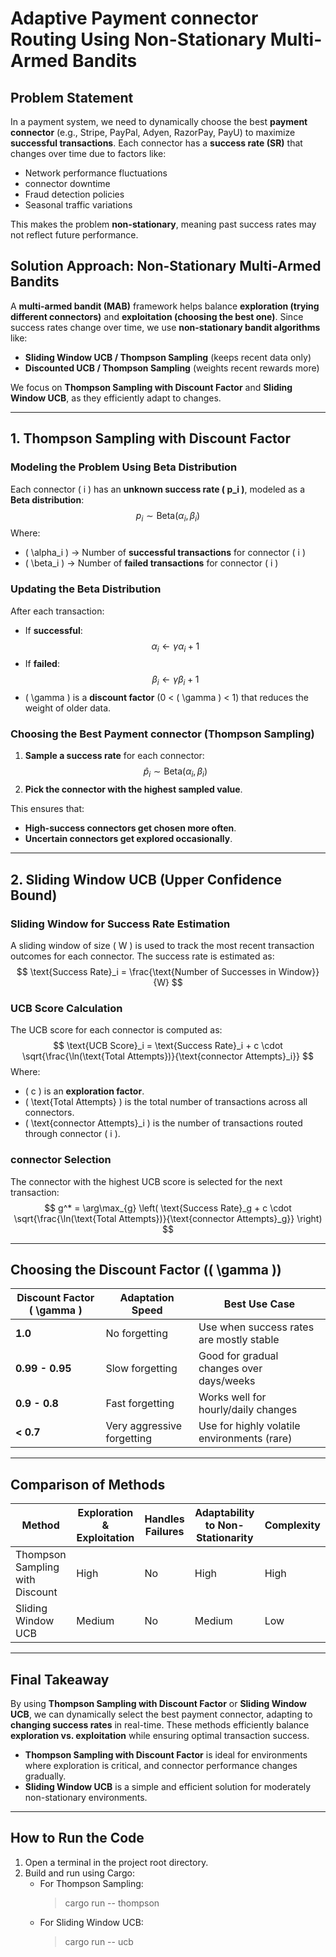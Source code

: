 # **Adaptive Payment connector Routing Using Non-Stationary Multi-Armed Bandits**

## **Problem Statement**

In a payment system, we need to dynamically choose the best **payment connector** (e.g., Stripe, PayPal, Adyen, RazorPay, PayU) to maximize **successful transactions**. Each connector has a **success rate (SR)** that changes over time due to factors like:

- Network performance fluctuations
- connector downtime
- Fraud detection policies
- Seasonal traffic variations

This makes the problem **non-stationary**, meaning past success rates may not reflect future performance.

## **Solution Approach: Non-Stationary Multi-Armed Bandits**
A **multi-armed bandit (MAB)** framework helps balance **exploration (trying different connectors)** and **exploitation (choosing the best one)**. Since success rates change over time, we use **non-stationary bandit algorithms** like:
- **Sliding Window UCB / Thompson Sampling** (keeps recent data only)
- **Discounted UCB / Thompson Sampling** (weights recent rewards more)

We focus on **Thompson Sampling with Discount Factor** and **Sliding Window UCB**, as they efficiently adapt to changes.

---

## **1. Thompson Sampling with Discount Factor**

### **Modeling the Problem Using Beta Distribution**
Each connector \( i \) has an **unknown success rate \( p_i \)**, modeled as a **Beta distribution**:
$$
p_i \sim \text{Beta}(\alpha_i, \beta_i)
$$
Where:
- \( \alpha_i \) → Number of **successful transactions** for connector \( i \)
- \( \beta_i \) → Number of **failed transactions** for connector \( i \)

### **Updating the Beta Distribution**
After each transaction:
- If **successful**:  
  $$
  \alpha_i \leftarrow \gamma \alpha_i + 1
  $$
- If **failed**:  
  $$
  \beta_i \leftarrow \gamma \beta_i + 1
  $$
- \( \gamma \) is a **discount factor** (0 < \( \gamma \) < 1) that reduces the weight of older data.

### **Choosing the Best Payment connector (Thompson Sampling)**
1. **Sample a success rate** for each connector:
   $$
   \hat{p}_i \sim \text{Beta}(\alpha_i, \beta_i)
   $$
2. **Pick the connector with the highest sampled value**.

This ensures that:
- **High-success connectors get chosen more often**.
- **Uncertain connectors get explored occasionally**.

---

## **2. Sliding Window UCB (Upper Confidence Bound)**

### **Sliding Window for Success Rate Estimation**
A sliding window of size \( W \) is used to track the most recent transaction outcomes for each connector. The success rate is estimated as:
$$
\text{Success Rate}_i = \frac{\text{Number of Successes in Window}}{W}
$$

### **UCB Score Calculation**
The UCB score for each connector is computed as:
$$
\text{UCB Score}_i = \text{Success Rate}_i + c \cdot \sqrt{\frac{\ln(\text{Total Attempts})}{\text{connector Attempts}_i}}
$$
Where:
- \( c \) is an **exploration factor**.
- \( \text{Total Attempts} \) is the total number of transactions across all connectors.
- \( \text{connector Attempts}_i \) is the number of transactions routed through connector \( i \).

### **connector Selection**
The connector with the highest UCB score is selected for the next transaction:
$$
g^* = \arg\max_{g} \left( \text{Success Rate}_g + c \cdot \sqrt{\frac{\ln(\text{Total Attempts})}{\text{connector Attempts}_g}} \right)
$$

---

## **Choosing the Discount Factor (\( \gamma \))**
| Discount Factor \( \gamma \) | Adaptation Speed | Best Use Case |
|------------------|---------------------|------------------------------|
| **1.0** | No forgetting | Use when success rates are mostly stable |
| **0.99 - 0.95** | Slow forgetting | Good for gradual changes over days/weeks |
| **0.9 - 0.8** | Fast forgetting | Works well for hourly/daily changes |
| **< 0.7** | Very aggressive forgetting | Use for highly volatile environments (rare) |

---

## **Comparison of Methods**

| Method                          | Exploration & Exploitation | Handles Failures | Adaptability to Non-Stationarity | Complexity |
|---------------------------------|----------------------------|------------------|----------------------------------|------------|
| Thompson Sampling with Discount | High                      | No               | High                             | High       |
| Sliding Window UCB              | Medium                    | No               | Medium                           | Low        |

---

## **Final Takeaway**
By using **Thompson Sampling with Discount Factor** or **Sliding Window UCB**, we can dynamically select the best payment connector, adapting to **changing success rates** in real-time. These methods efficiently balance **exploration vs. exploitation** while ensuring optimal transaction success.

- **Thompson Sampling with Discount Factor** is ideal for environments where exploration is critical, and connector performance changes gradually.
- **Sliding Window UCB** is a simple and efficient solution for moderately non-stationary environments.

---

## How to Run the Code

1. Open a terminal in the project root directory.
2. Build and run using Cargo:
   - For Thompson Sampling:
     > cargo run -- thompson
   - For Sliding Window UCB:
     > cargo run -- ucb
